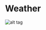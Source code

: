 Weather
=======

![alt tag](https://dl.dropboxusercontent.com/u/78582077/weather_app_screenshot.png)
